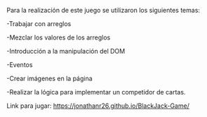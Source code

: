 Para la realización de este juego se utilizaron los siguientes temas:

-Trabajar con arreglos

-Mezclar los valores de los arreglos

-Introducción a la manipulación del DOM

-Eventos

-Crear imágenes en la página

-Realizar la lógica para implementar un competidor de cartas.

Link para jugar:
https://jonathanr26.github.io/BlackJack-Game/
